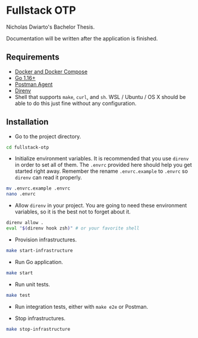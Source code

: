 # Fullstack OTP

Nicholas Dwiarto's Bachelor Thesis.

Documentation will be written after the application is finished.

## Requirements

- [Docker and Docker Compose](https://www.docker.com/)
- [Go 1.16+](https://golang.org/)
- [Postman Agent](https://www.postman.com/downloads/)
- [Direnv](https://direnv.net/)
- Shell that supports `make`, `curl`, and `sh`. WSL / Ubuntu / OS X should be able to do this just fine without any configuration.

## Installation

- Go to the project directory.

```bash
cd fullstack-otp
```

- Initialize environment variables. It is recommended that you use `direnv` in order to set all of them. The `.envrc` provided here should help you get started right away. Remember the rename `.envrc.example` to `.envrc` so `direnv` can read it properly.

```bash
mv .envrc.example .envrc
nano .envrc
```

- Allow `direnv` in your project. You are going to need these environment variables, so it is the best not to forget about it.

```bash
direnv allow .
eval "$(direnv hook zsh)" # or your favorite shell
```

- Provision infrastructures.

```bash
make start-infrastructure
```

- Run Go application.

```bash
make start
```

- Run unit tests.

```bash
make test
```

- Run integration tests, either with `make e2e` or Postman.

- Stop infrastructures.

```bash
make stop-infrastructure
```
